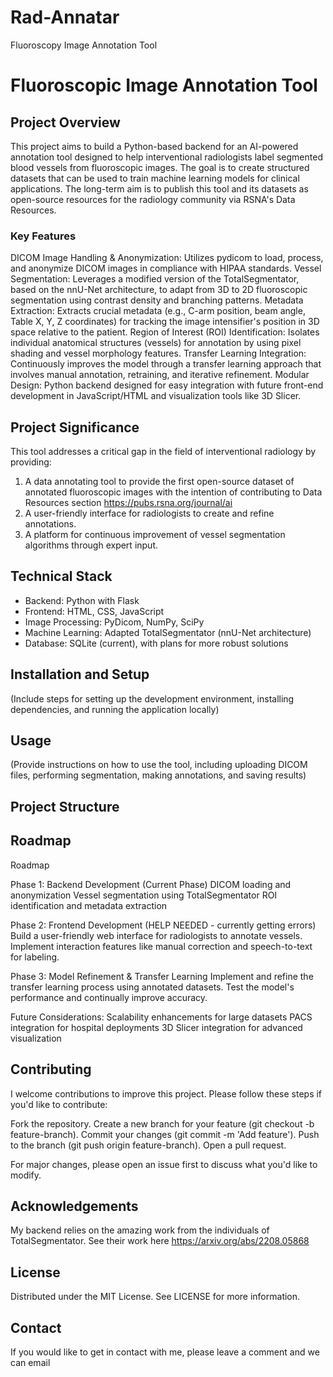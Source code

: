 # Rad-Annatar
Fluoroscopy Image Annotation Tool
# Fluoroscopic Image Annotation Tool

## Project Overview
This project aims to build a Python-based backend for an AI-powered annotation tool designed to help interventional radiologists label segmented blood vessels from fluoroscopic images. The goal is to create structured  datasets that can be used to train machine learning models for clinical applications. The long-term aim is to publish this tool and its datasets as open-source resources for the radiology community via RSNA's Data Resources.

### Key Features

DICOM Image Handling & Anonymization: Utilizes pydicom to load, process, and anonymize DICOM images in compliance with HIPAA standards.
Vessel Segmentation: Leverages a modified version of the TotalSegmentator, based on the nnU-Net architecture, to adapt from 3D to 2D fluoroscopic segmentation using contrast density and branching patterns.
Metadata Extraction: Extracts crucial metadata (e.g., C-arm position, beam angle, Table X, Y, Z coordinates) for tracking the image intensifier's position in 3D space relative to the patient.
Region of Interest (ROI) Identification: Isolates individual anatomical structures (vessels) for annotation by using pixel shading and vessel morphology features.
Transfer Learning Integration: Continuously improves the model through a transfer learning approach that involves manual annotation, retraining, and iterative refinement.
Modular Design: Python backend designed for easy integration with future front-end development in JavaScript/HTML and visualization tools like 3D Slicer.

## Project Significance

This tool addresses a critical gap in the field of interventional radiology by providing:

1. A data annotating tool to provide the first open-source dataset of annotated fluoroscopic images with the intention of contributing to Data Resources section https://pubs.rsna.org/journal/ai
2. A user-friendly interface for radiologists to create and refine annotations.
3. A platform for continuous improvement of vessel segmentation algorithms through expert input.

## Technical Stack

- Backend: Python with Flask
- Frontend: HTML, CSS, JavaScript
- Image Processing: PyDicom, NumPy, SciPy
- Machine Learning: Adapted TotalSegmentator (nnU-Net architecture)
- Database: SQLite (current), with plans for more robust solutions

## Installation and Setup

(Include steps for setting up the development environment, installing dependencies, and running the application locally)

## Usage

(Provide instructions on how to use the tool, including uploading DICOM files, performing segmentation, making annotations, and saving results)

## Project Structure



## Roadmap

Roadmap

Phase 1: Backend Development (Current Phase)
        DICOM loading and anonymization
        Vessel segmentation using TotalSegmentator
        ROI identification and metadata extraction

Phase 2: Frontend Development (HELP NEEDED - currently getting errors)
        Build a user-friendly web interface for radiologists to annotate vessels.
        Implement interaction features like manual correction and speech-to-text for labeling.

Phase 3: Model Refinement & Transfer Learning
        Implement and refine the transfer learning process using annotated datasets.
        Test the model's performance and continually improve accuracy.

Future Considerations:
        Scalability enhancements for large datasets
        PACS integration for hospital deployments
        3D Slicer integration for advanced visualization

## Contributing

I welcome contributions to improve this project. Please follow these steps if you'd like to contribute:

Fork the repository.
Create a new branch for your feature (git checkout -b feature-branch).
Commit your changes (git commit -m 'Add feature').
Push to the branch (git push origin feature-branch).
Open a pull request.

For major changes, please open an issue first to discuss what you'd like to modify.

## Acknowledgements

My backend relies on the amazing work from the individuals of TotalSegmentator. See their work here https://arxiv.org/abs/2208.05868

## License

Distributed under the MIT License. See LICENSE for more information.

## Contact
If you would like to get in contact with me, please leave a comment and we can email
